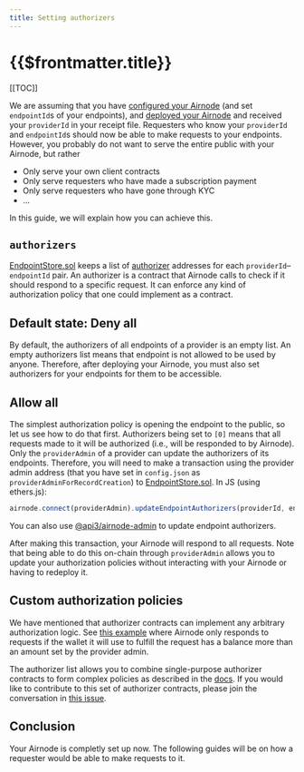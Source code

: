 ```yaml
---
title: Setting authorizers
---
```


# {{$frontmatter.title}}

<TocHeader />
[[TOC]]

We are assuming that you have [configured your Airnode](configuring-airnode.md) (and set `endpointId`s of your endpoints), and [deployed your Airnode](deploying-airnode.md) and received your `providerId` in your receipt file.
Requesters who know your `providerId` and `endpointId`s should now be able to make requests to your endpoints.
However, you probably do not want to serve the entire public with your Airnode, but rather
- Only serve your own client contracts
- Only serve requesters who have made a subscription payment
- Only serve requesters who have gone through KYC
- ...

In this guide, we will explain how you can achieve this.

## `authorizers`

[EndpointStore.sol](../../protocols/request-response/general-structure.md#endpointstore-sol) keeps a list of [authorizer](../../protocols/request-response/authorizer.md) addresses for each `providerId`–`endpointId` pair.
An authorizer is a contract that Airnode calls to check if it should respond to a specific request.
It can enforce any kind of authorization policy that one could implement as a contract.

## Default state: Deny all

By default, the authorizers of all endpoints of a provider is an empty list.
An empty authorizers list means that endpoint is not allowed to be used by anyone.
Therefore, after deploying your Airnode, you must also set authorizers for your endpoints for them to be accessible.

## Allow all

The simplest authorization policy is opening the endpoint to the public, so let us see how to do that first.
Authorizers being set to `[0]` means that all requests made to it will be authorized (i.e., will be responded to by Airnode).
Only the `providerAdmin` of a provider can update the authorizers of its endpoints.
Therefore, you will need to make a transaction using the provider admin address (that you have set in `config.json` as `providerAdminForRecordCreation`) to [EndpointStore.sol](../../protocols/request-response/general-structure.md#endpointstore-sol).
In JS (using ethers.js):
```js
airnode.connect(providerAdmin).updateEndpointAuthorizers(providerId, endpointId, [ethers.constants.AddressZero]);
```
You can also use [@api3/airnode-admin](https://github.com/api3dao/airnode/tree/pre-alpha/packages/admin#update-authorizers) to update endpoint authorizers.

After making this transaction, your Airnode will respond to all requests.
Note that being able to do this on-chain through `providerAdmin` allows you to update your authorization policies without interacting with your Airnode or having to redeploy it.

## Custom authorization policies

We have mentioned that authorizer contracts can implement any arbitrary authorization logic.
See [this example](https://github.com/api3dao/airnode/blob/pre-alpha/packages/protocol/contracts/authorizers/MinBalanceAuthorizer.sol) where Airnode only responds to requests if the wallet it will use to fulfill the request has a balance more than an amount set by the provider admin.

The authorizer list allows you to combine single-purpose authorizer contracts to form complex policies as described in the [docs](../../protocols/request-response/authorizer.md#authorizer-list).
If you would like to contribute to this set of authorizer contracts, please join the conversation in [this issue](https://github.com/api3dao/airnode/issues/38).

## Conclusion

Your Airnode is completly set up now.
The following guides will be on how a requester would be able to make requests to it.
